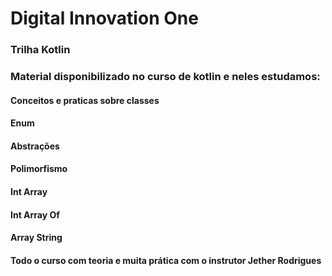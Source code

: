 # Digital Innovation One

### Trilha Kotlin

### Material disponibilizado no curso de kotlin e neles estudamos:

#### Conceitos e praticas sobre classes

#### Enum

#### Abstrações

#### Polimorfismo

#### Int Array

#### Int Array Of

#### Array String


#### Todo o curso com teoria e muita prática com o instrutor Jether Rodrigues
